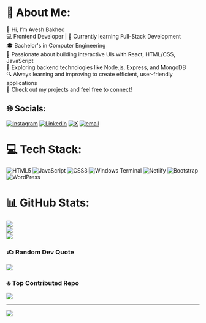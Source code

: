 # 💫 About Me:
👋 Hi, I’m Avesh Bakhed<br>💻 Frontend Developer | 🌱 Currently learning Full-Stack Development<br>🎓 Bachelor's in Computer Engineering<br>🚀 Passionate about building interactive UIs with React, HTML/CSS, JavaScript<br>🔄 Exploring backend technologies like Node.js, Express, and MongoDB<br>🔍 Always learning and improving to create efficient, user-friendly applications<br>📂 Check out my projects and feel free to connect!<br>


## 🌐 Socials:
[![Instagram](https://img.shields.io/badge/Instagram-%23E4405F.svg?logo=Instagram&logoColor=white)](https://instagram.com/avesh_bakhed__) [![LinkedIn](https://img.shields.io/badge/LinkedIn-%230077B5.svg?logo=linkedin&logoColor=white)](https://linkedin.com/in/avesh1234) [![X](https://img.shields.io/badge/X-black.svg?logo=X&logoColor=white)](https://x.com/AveshBakhed2) [![email](https://img.shields.io/badge/Email-D14836?logo=gmail&logoColor=white)](mailto:bakhedavesh7@gmail.com) 

# 💻 Tech Stack:
![HTML5](https://img.shields.io/badge/html5-%23E34F26.svg?style=for-the-badge&logo=html5&logoColor=white) ![JavaScript](https://img.shields.io/badge/javascript-%23323330.svg?style=for-the-badge&logo=javascript&logoColor=%23F7DF1E) ![CSS3](https://img.shields.io/badge/css3-%231572B6.svg?style=for-the-badge&logo=css3&logoColor=white) ![Windows Terminal](https://img.shields.io/badge/Windows%20Terminal-%234D4D4D.svg?style=for-the-badge&logo=windows-terminal&logoColor=white) ![Netlify](https://img.shields.io/badge/netlify-%23000000.svg?style=for-the-badge&logo=netlify&logoColor=#00C7B7) ![Bootstrap](https://img.shields.io/badge/bootstrap-%238511FA.svg?style=for-the-badge&logo=bootstrap&logoColor=white) ![WordPress](https://img.shields.io/badge/WordPress-%23117AC9.svg?style=for-the-badge&logo=WordPress&logoColor=white)
# 📊 GitHub Stats:
![](https://github-readme-stats.vercel.app/api?username=AveshBakhed&theme=dark&hide_border=false&include_all_commits=false&count_private=false)<br/>
![](https://github-readme-streak-stats.herokuapp.com/?user=AveshBakhed&theme=dark&hide_border=false)<br/>
![](https://github-readme-stats.vercel.app/api/top-langs/?username=AveshBakhed&theme=dark&hide_border=false&include_all_commits=false&count_private=false&layout=compact)

### ✍️ Random Dev Quote
![](https://quotes-github-readme.vercel.app/api?type=horizontal&theme=radical)

### 🔝 Top Contributed Repo
![](https://github-contributor-stats.vercel.app/api?username=AveshBakhed&limit=5&theme=dark&combine_all_yearly_contributions=true)

---
[![](https://visitcount.itsvg.in/api?id=AveshBakhed&icon=0&color=0)](https://visitcount.itsvg.in)

<!-- Proudly created with GPRM ( https://gprm.itsvg.in ) -->
